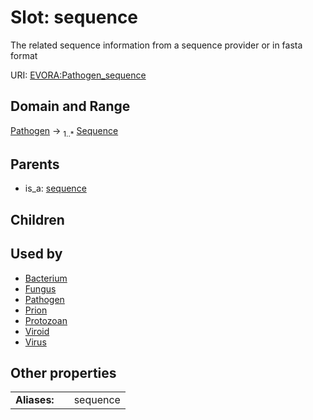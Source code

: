 
# Slot: sequence

The related sequence information from a sequence provider or in fasta format

URI: [EVORA:Pathogen_sequence](https://evora-project.eu/Pathogen_sequence)


## Domain and Range

[Pathogen](Pathogen.md) &#8594;  <sub>1..\*</sub> [Sequence](Sequence.md)

## Parents

 *  is_a: [sequence](sequence.md)

## Children


## Used by

 * [Bacterium](Bacterium.md)
 * [Fungus](Fungus.md)
 * [Pathogen](Pathogen.md)
 * [Prion](Prion.md)
 * [Protozoan](Protozoan.md)
 * [Viroid](Viroid.md)
 * [Virus](Virus.md)

## Other properties

|  |  |  |
| --- | --- | --- |
| **Aliases:** | | sequence |